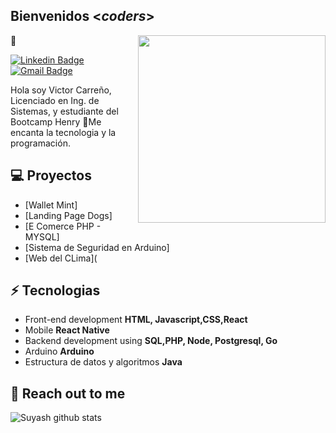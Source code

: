 


<h2> Bienvenidos <<i>coders</i>></h2> 👋

<img align='right' src='http://www.jenyalestina.com/blog/wp-content/uploads/2019/05/web-development-1024x582.jpg' width='300"'>

[![Linkedin Badge](https://img.shields.io/badge/-Lindkeden-blue?style=flat-square&logo=Linkedin&logoColor=white&link=https://www.linkedin.com/in/victor-carreno-fullstack/)](https://www.linkedin.com/in/victor-carreno-fullstack/) 
[![Gmail Badge](https://img.shields.io/badge/-Gmail-Red?style=flat-square&logo=Gmail&logoColor=white&link=mailto:vijo967@gmail.com)](mailto:vijo967@gmail.com)

Hola soy Victor Carreño, Licenciado en Ing. de Sistemas, y estudiante del Bootcamp Henry 🏫Me encanta la tecnologia y la programación.

## 💻 Proyectos
* [Wallet Mint]
* [Landing Page Dogs]
* [E Comerce PHP - MYSQL]
* [Sistema de Seguridad en Arduino]
* [Web del CLima](


## ⚡ Tecnologias
- Front-end development **HTML, Javascript,CSS,React**
- Mobile **React Native**
- Backend development using **SQL,PHP, Node, Postgresql, Go**
- Arduino **Arduino**
- Estructura de datos y algoritmos **Java**

## 👋 Reach out to me 

![Suyash github stats](https://github-readme-stats.vercel.app/api?username=Suyash-Srivastava&hide=["issues"]&show_icons=true)

<!--
**ViJo0803/ViJo0803** is a ✨ _special_ ✨ repository because its `README.md` (this file) appears on your GitHub profile.

Here are some ideas to get you started:

- 🔭 I’m currently working on ...
- 🌱 I’m currently learning ...
- 👯 I’m looking to collaborate on ...
- 🤔 I’m looking for help with ...
- 💬 Ask me about ...
- 📫 How to reach me: ...
- 😄 Pronouns: ...
- ⚡ Fun fact: ...
-->
